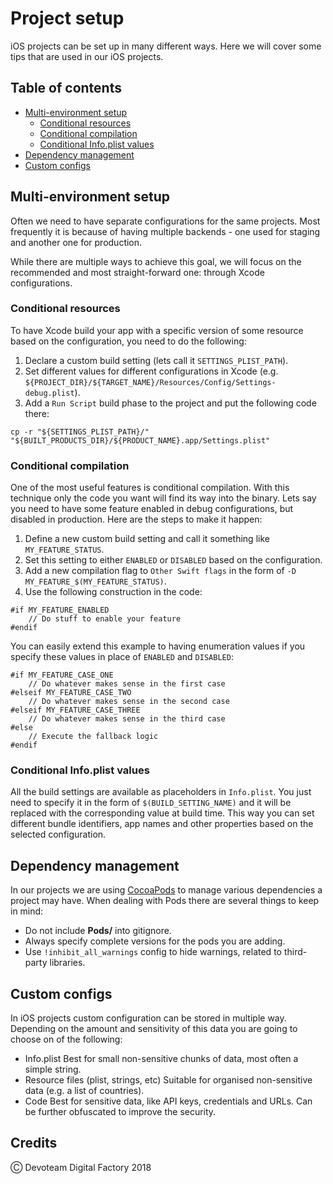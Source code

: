 # Project setup

iOS projects can be set up in many different ways. Here we will cover some tips that are used in our iOS projects.

## Table of contents

* [Multi-environment setup](#multi-envoronment-setup)
  * [Conditional resources](#conditional-resources)
  * [Conditional compilation](#conditional-compilation)
  * [Conditional Info.plist values](#conditional-infoplist-values)
* [Dependency management](#dependency-management)
* [Custom configs](#custom-configs)

## Multi-environment setup

Often we need to have separate configurations for the same projects. Most frequently it is because of having multiple backends - one used for staging and another one for production.

While there are multiple ways to achieve this goal, we will focus on the recommended and most straight-forward one: through Xcode configurations.

### Conditional resources

To have Xcode build your app with a specific version of some resource based on the configuration, you need to do the following:

1. Declare a custom build setting (lets call it `SETTINGS_PLIST_PATH`).
1. Set different values for different configurations in Xcode (e.g. `${PROJECT_DIR}/${TARGET_NAME}/Resources/Config/Settings-debug.plist`).
1. Add a `Run Script` build phase to the project and put the following code there:

`cp -r "${SETTINGS_PLIST_PATH}/" "${BUILT_PRODUCTS_DIR}/${PRODUCT_NAME}.app/Settings.plist"`

### Conditional compilation

One of the most useful features is conditional compilation. With this technique only the code you want will find its way into the binary. Lets say you need to have some feature enabled in debug configurations, but disabled in production. Here are the steps to make it happen:

1. Define a new custom build setting and call it something like `MY_FEATURE_STATUS`.
1. Set this setting to either `ENABLED` or `DISABLED` based on the configuration.
1. Add a new compilation flag to `Other Swift flags` in the form of `-D MY_FEATURE_$(MY_FEATURE_STATUS)`.
1. Use the following construction in the code:

```
#if MY_FEATURE_ENABLED
    // Do stuff to enable your feature
#endif
```

You can easily extend this example to having enumeration values if you specify these values in place of `ENABLED` and `DISABLED`:

```
#if MY_FEATURE_CASE_ONE
    // Do whatever makes sense in the first case
#elseif MY_FEATURE_CASE_TWO
    // Do whatever makes sense in the second case
#elseif MY_FEATURE_CASE_THREE
    // Do whatever makes sense in the third case
#else
    // Execute the fallback logic
#endif
```

### Conditional Info.plist values

All the build settings are available as placeholders in `Info.plist`. You just need to specify it in the form of `$(BUILD_SETTING_NAME)` and it will be replaced with the corresponding value at build time. This way you can set different bundle identifiers, app names and other properties based on the selected configuration.

## Dependency management

In our projects we are using [CocoaPods](http://cocoadocs.org) to manage various dependencies a project may have. When dealing with Pods there are several things to keep in mind:

* Do not include __Pods/__ into gitignore.
* Always specify complete versions for the pods you are adding.
* Use `!inhibit_all_warnings` config to hide warnings, related to third-party libraries.

## Custom configs

In iOS projects custom configuration can be stored in multiple way. Depending on the amount and sensitivity of this data you are going to choose on of the following:

* Info.plist
Best for small non-sensitive chunks of data, most often a simple string.
* Resource files (plist, strings, etc)
Suitable for organised non-sensitive data (e.g. a list of countries).
* Code
Best for sensitive data, like API keys, credentials and URLs. Can be further obfuscated to improve the security.

## Credits

Ⓒ Devoteam Digital Factory 2018
